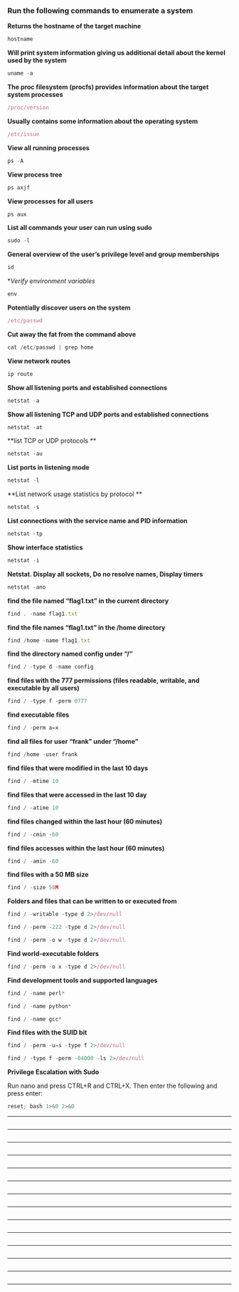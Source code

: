 ### Run the following commands to enumerate a system

**Returns the hostname of the target machine**
```JavaScript
hostname
```
**Will print system information giving us additional detail about the kernel used by the system**
```JavaScript
uname -a
```

**The proc filesystem (procfs) provides information about the target system processes**
```JavaScript
/proc/version
```

**Usually contains some information about the operating system**
```JavaScript
/etc/issue
```

**View all running processes**
```JavaScript
ps -A
```
**View process tree**
```JavaScript
ps axjf
```

**View processes for all users**
```JavaScript
ps aux
```

**List all commands your user can run using sudo**
```JavaScript
sudo -l
```
**General overview of the user’s privilege level and group memberships**
```JavaScript
id 
```

**Verify environment variables*
```JavaScript
env
```

**Potentially discover users on the system**
```JavaScript
/etc/passwd
```

**Cut away the fat from the command above**
```JavaScript
cat /etc/passwd | grep home
```

**View network routes**
```JavaScript
ip route
```

**Show all listening ports and established connections**
```JavaScript
netstat -a
```

**Show all listening TCP and UDP ports and established connections**
```JavaScript
netstat -at 
```

**list TCP or UDP protocols **
```JavaScript
netstat -au
```

**List ports in listening mode**
```JavaScript
netstat -l
```
**List network usage statistics by protocol **
```JavaScript
netstat -s
```

**List connections with the service name and PID information**
```JavaScript
netstat -tp
```
**Show interface statistics**
```JavaScript
netstat -i
```

**Netstat. Display all sockets, Do no resolve names, Display timers**
```JavaScript
netstat -ano
```

**find the file named “flag1.txt” in the current directory**
```JavaScript
find . -name flag1.txt
```

**find the file names “flag1.txt” in the /home directory**
```JavaScript
find /home -name flag1.txt
```

**find the directory named config under “/”**
```JavaScript
find / -type d -name config
```

**find files with the 777 permissions (files readable, writable, and executable by all users)**
```JavaScript
find / -type f -perm 0777
```

**find executable files**
```JavaScript
find / -perm a=x
```

**find all files for user “frank” under “/home”**
```JavaScript
find /home -user frank
```

**find files that were modified in the last 10 days**
```JavaScript
find / -mtime 10
```

**find files that were accessed in the last 10 day**
```JavaScript
find / -atime 10
```

**find files changed within the last hour (60 minutes)**
```JavaScript
find / -cmin -60
```

**find files accesses within the last hour (60 minutes)**
```JavaScript
find / -amin -60
```

**find files with a 50 MB size**
```JavaScript
find / -size 50M
```

**Folders and files that can be written to or executed from**
```JavaScript
find / -writable -type d 2>/dev/null
```
```JavaScript
find / -perm -222 -type d 2>/dev/null
```
```JavaScript
find / -perm -o w -type d 2>/dev/null
```

**Find world-executable folders**
```JavaScript
find / -perm -o x -type d 2>/dev/null
```

**Find development tools and supported languages**
```JavaScript
find / -name perl*
```
```JavaScript
find / -name python*
```
```JavaScript
find / -name gcc*
```

**Find files with the SUID bit**
```JavaScript
find / -perm -u=s -type f 2>/dev/null
```

```JavaScript
find / -type f -perm -04000 -ls 2>/dev/null
```

**Privilege Escalation with Sudo**

Run nano and press CTRL+R and CTRL+X. Then enter the following and press enter:
```JavaScript
reset; bash 1>&0 2>&0
```

****


```JavaScript

```

****


```JavaScript

```

****


```JavaScript

```

****


```JavaScript

```

****


```JavaScript

```

****


```JavaScript

```

****


```JavaScript

```

****


```JavaScript

```

****


```JavaScript

```

****


```JavaScript

```

****


```JavaScript

```

****


```JavaScript

```

****


```JavaScript

```

****


```JavaScript

```
